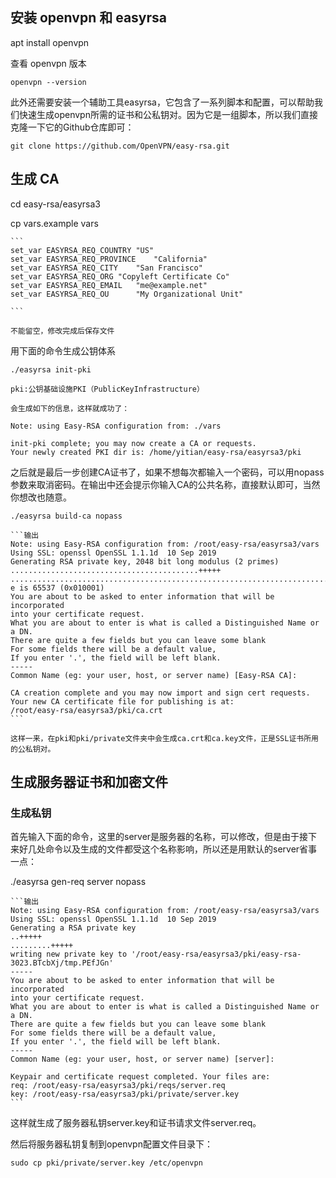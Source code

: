 
## 安装 openvpn 和 easyrsa

apt install openvpn

查看 openvpn 版本

    openvpn --version

此外还需要安装一个辅助工具easyrsa，它包含了一系列脚本和配置，可以帮助我们快速生成openvpn所需的证书和公私钥对。因为它是一组脚本，所以我们直接克隆一下它的Github仓库即可：

    git clone https://github.com/OpenVPN/easy-rsa.git


## 生成 CA

cd easy-rsa/easyrsa3

cp vars.example vars

    ```
    set_var EASYRSA_REQ_COUNTRY "US"
    set_var EASYRSA_REQ_PROVINCE    "California"
    set_var EASYRSA_REQ_CITY    "San Francisco"
    set_var EASYRSA_REQ_ORG "Copyleft Certificate Co"
    set_var EASYRSA_REQ_EMAIL   "me@example.net"
    set_var EASYRSA_REQ_OU      "My Organizational Unit"

    ```

    不能留空，修改完成后保存文件

用下面的命令生成公钥体系

    ./easyrsa init-pki

    pki:公钥基础设施PKI（PublicKeyInfrastructure）

    会生成如下的信息，这样就成功了：

    Note: using Easy-RSA configuration from: ./vars

    init-pki complete; you may now create a CA or requests.
    Your newly created PKI dir is: /home/yitian/easy-rsa/easyrsa3/pki


之后就是最后一步创建CA证书了，如果不想每次都输入一个密码，可以用nopass参数来取消密码。在输出中还会提示你输入CA的公共名称，直接默认即可，当然你想改也随意。

    ./easyrsa build-ca nopass 

    ```输出
    Note: using Easy-RSA configuration from: /root/easy-rsa/easyrsa3/vars
    Using SSL: openssl OpenSSL 1.1.1d  10 Sep 2019
    Generating RSA private key, 2048 bit long modulus (2 primes)
    ..........................................+++++
    .........................................................................................................................................+++++
    e is 65537 (0x010001)
    You are about to be asked to enter information that will be incorporated
    into your certificate request.
    What you are about to enter is what is called a Distinguished Name or a DN.
    There are quite a few fields but you can leave some blank
    For some fields there will be a default value,
    If you enter '.', the field will be left blank.
    -----
    Common Name (eg: your user, host, or server name) [Easy-RSA CA]:

    CA creation complete and you may now import and sign cert requests.
    Your new CA certificate file for publishing is at:
    /root/easy-rsa/easyrsa3/pki/ca.crt
    ```

    这样一来，在pki和pki/private文件夹中会生成ca.crt和ca.key文件，正是SSL证书所用的公私钥对。



## 生成服务器证书和加密文件

### 生成私钥

首先输入下面的命令，这里的server是服务器的名称，可以修改，但是由于接下来好几处命令以及生成的文件都受这个名称影响，所以还是用默认的server省事一点：

./easyrsa gen-req server nopass

    ```输出
    Note: using Easy-RSA configuration from: /root/easy-rsa/easyrsa3/vars
    Using SSL: openssl OpenSSL 1.1.1d  10 Sep 2019
    Generating a RSA private key
    ..+++++
    .........+++++
    writing new private key to '/root/easy-rsa/easyrsa3/pki/easy-rsa-3023.BTcbXj/tmp.PEfJGn'
    -----
    You are about to be asked to enter information that will be incorporated
    into your certificate request.
    What you are about to enter is what is called a Distinguished Name or a DN.
    There are quite a few fields but you can leave some blank
    For some fields there will be a default value,
    If you enter '.', the field will be left blank.
    -----
    Common Name (eg: your user, host, or server name) [server]:

    Keypair and certificate request completed. Your files are:
    req: /root/easy-rsa/easyrsa3/pki/reqs/server.req
    key: /root/easy-rsa/easyrsa3/pki/private/server.key
    ```
   
这样就生成了服务器私钥server.key和证书请求文件server.req。

然后将服务器私钥复制到openvpn配置文件目录下：

    sudo cp pki/private/server.key /etc/openvpn 
